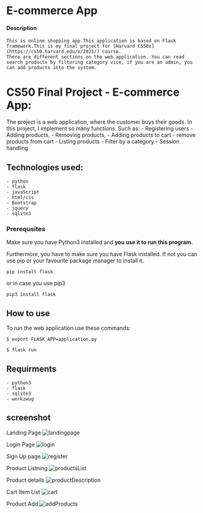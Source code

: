 # E-commerce App
#### Description
    This is online shopping app.This application is based on Flask framework.This is my final project for [Harvard CS50x](https://cs50.harvard.edu/x/2021/) course.
    There are different sections on the web application. You can read search products by filtering category vice, if you are an admin, you can add products into the system.


# CS50 Final Project - E-commerce App:
The project is a web application, where the customer buys their goods. In this project, I implement so many functions. Such as:
    - Registering users
    - Adding products,
    - Removing products,
    - Adding products to cart
    - remove products from cart
    - Listing products
    - Filter by a category
    - Session handling

## Technologies used:
    - python
    - flask
    - javaScript
    - html/css
    - Bootstrap
    - jquery
    - sqlite3

### Prerequsites

Make sure you have Python3 installed and __you use it to run this program.__

Furthermore, you have to make sure you have Flask installed. If not you can use pip or your favourite package manager to install it.

```
pip install flask
```

or in case you use pip3

```
pip3 install flask
```

## How to use

To run the web application use these commands:

```
$ export FLASK_APP=application.py

$ flask run
```

## Requirments
    - python3
    - flask
    - sqlite3
    - werkzwug

## screenshot
Landing Page
![landingpage](https://user-images.githubusercontent.com/29893232/142298722-78e817f8-207e-443f-a908-2928a0f82d14.png)

Login Page
![login](https://user-images.githubusercontent.com/29893232/142298787-3e894b58-51d0-4515-b4bd-e568e0760a47.png)

Sign Up page
![register](https://user-images.githubusercontent.com/29893232/142298795-3ef3efe9-978d-47d8-a002-f3ac88bd7e34.png)

Product Listning
![productsList](https://user-images.githubusercontent.com/29893232/142298806-247ff533-9090-4030-b03f-643b69c04094.png)

Product details
![productDescription](https://user-images.githubusercontent.com/29893232/142298812-2ff18087-9d6f-4c48-9f34-4ee87e05fa78.png)

Cart Item List
![cart](https://user-images.githubusercontent.com/29893232/142298817-7b270197-f1fa-4afb-bdf4-7cf8adeea834.png)

Product Add
![addProducts](https://user-images.githubusercontent.com/29893232/142298829-9857a545-3f4e-4ef8-87f0-b5a477f4d861.png)
